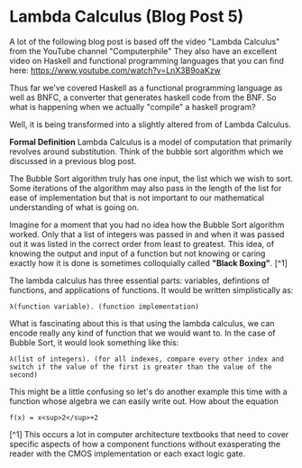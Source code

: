 # Lambda Calculus (Blog Post 5) 
A lot of the following blog post is based off the video "Lambda Calculus" from the YouTube channel "Computerphile" They also have an excellent video
on Haskell and functional programming languages that you can find here: 
https://www.youtube.com/watch?v=LnX3B9oaKzw

Thus far we've covered Haskell as a functional programming language as well as BNFC, a converter that generates haskell code from the BNF. So what is 
happening when we actually "compile" a haskell program? 

Well, it is being transformed into a slightly altered from of Lambda Calculus. 

**Formal Definition**
Lambda Calculus is a model of computation that primarily revolves around substitution. Think of the bubble sort algorithm which we discussed in a previous
blog post. 

The Bubble Sort algorithm truly has one input, the list which we wish to sort. Some iterations of the algorithm may also pass in the length of the list 
for ease of implementation but that is not important to our mathematical understanding of what is going on. 

Imagine for a moment that you had no idea how the Bubble Sort algorithm worked. Only that a list of integers was passed in and when it was passed out it
was listed in the correct order from least to greatest. This idea, of knowing the output and input of a function but not knowing or caring exactly how
it is done is sometimes colloquially called **"Black Boxing"**. [^1] 

The lambda calculus has three essential parts: variables, defintions of functions, and applications of functions. It would be written simplistically as: 
```
λ(function variable). (function implementation) 
```
What is fascinating about this is that using the lambda calculus, we can encode really any kind of function that we would want to. In the case of Bubble 
Sort, it would look something like this: 
```
λ(list of integers). (for all indexes, compare every other index and switch if the value of the first is greater than the value of the second) 
```
This might be a little confusing so let's do another example this time with a function whose algebra we can easily write out. How about the equation 
```
f(x) = x<sup>2</sup>+2
```

[^1] This occurs a lot in computer architecture textbooks that need to cover specific aspects of 
how a component functions without exasperating the reader with the CMOS implementation or each exact logic gate. 

